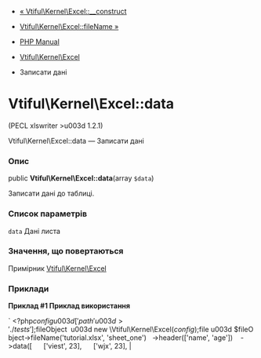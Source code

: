 - [«
Vtiful\Kernel\Excel::\_\_construct](vtiful-kernel-excel.construct.md)
- [Vtiful\Kernel\Excel::fileName »](vtiful-kernel-excel.filename.md)

- [PHP Manual](index.md)
- [Vtiful\Kernel\Excel](class.vtiful-kernel-excel.md)
- Записати дані

# Vtiful\Kernel\Excel::data

(PECL xlswriter \>u003d 1.2.1)

Vtiful\Kernel\Excel::data — Записати дані

### Опис

public **Vtiful\Kernel\Excel::data**(array `$data`)

Записати дані до таблиці.

### Список параметрів

`data`
Дані листа

### Значення, що повертаються

Примірник [Vtiful\Kernel\Excel](class.vtiful-kernel-excel.md)

### Приклади

**Приклад #1 Приклад використання**

` <?php$config u003d [   'path' u003d> './tests'];$fileObject  u003d new \Vtiful\Kernel\Excel($config);$file u003d $fileObject->fileName('tutorial.xlsx', 'sheet_one')   ->header(['name', 'age'])    ->data([      ['viest', 23],      ['wjx', 23], |
